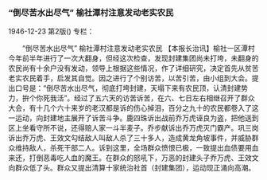 ### “倒尽苦水出尽气”  榆社潭村注意发动老实农民

1946-12-23
第2版()
专栏：

　　“倒尽苦水出尽气”
    榆社潭村注意发动老实农民
    【本报长治讯】榆社一区潭村今年前半年进行了一次大翻身，但经这次检查，发现封建集团尚未打垮，未翻身的农民尚有十余户没有发动，领导上根据这些情况，作了详细研究，决定首先从贫苦老实农民着手，启发其自觉。因之进行了个别访苦，以苦引苦，由小组到大会。提出口号是：“倒尽苦水出尽气，彻底打垮封建，天塌下来有农民顶，认清封建势力，拚个你死我活”。经过了五六天的访苦诉苦，在六、七日左右相继召开了群众大会，有十几个六十来岁的老汉都是诉的伤心掉泪，百分之九十的农民都卷入了这一运动，向封建地主展开了诉苦斗争。鹿四珠诉出战前乔万虎诬良为盗，把他送到区上坐看守所不说，还得赔人家一斗半麦子。乔步献诉出乔万虎灭门霸产。巩三岗诉出乔万虎、王效文勾结敌人叫敌人杀了三十多人，造成黄龙角坡事件，并威胁群众维持敌人，杀死干部二人。诉到这里，全场群众愤恨已极，一致提出血债要用血来还，打倒恶毒吃人血的魔王。在群众的怒吼下，万恶的封建头子乔万虎、王效文向群众低了头。群众又提出清算十家统治社首（封建集团），运动现正涌向高潮。
